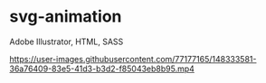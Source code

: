 # svg-animation

Adobe Illustrator, HTML, SASS



https://user-images.githubusercontent.com/77177165/148333581-36a76409-83e5-41d3-b3d2-f85043eb8b95.mp4

